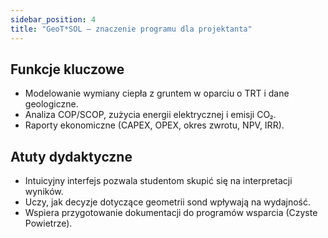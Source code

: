 ```yaml
---
sidebar_position: 4
title: "GeoT*SOL – znaczenie programu dla projektanta"
---
```


## Funkcje kluczowe

- Modelowanie wymiany ciepła z gruntem w oparciu o TRT i dane geologiczne.
- Analiza COP/SCOP, zużycia energii elektrycznej i emisji CO₂.
- Raporty ekonomiczne (CAPEX, OPEX, okres zwrotu, NPV, IRR).

## Atuty dydaktyczne

- Intuicyjny interfejs pozwala studentom skupić się na interpretacji wyników.
- Uczy, jak decyzje dotyczące geometrii sond wpływają na wydajność.
- Wspiera przygotowanie dokumentacji do programów wsparcia (Czyste Powietrze).

